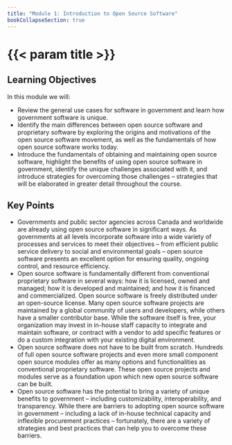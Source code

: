 ```yaml
---
title: "Module 1: Introduction to Open Source Software"
bookCollapseSection: true
---
```


# {{< param title >}}

## Learning Objectives

In this module we will:

- Review the general use cases for software in government and learn how government software is unique.
- Identify the main differences between open source software and proprietary software by exploring the origins and motivations of the open source software movement, as well as the fundamentals of how open source software works today.
- Introduce the fundamentals of obtaining and maintaining open source software, highlight the benefits of using open source software in government, identify the unique challenges associated with it, and introduce strategies for overcoming those challenges – strategies that will be elaborated in greater detail throughout the course.

## Key Points

- Governments and public sector agencies across Canada and worldwide are already using open source software in significant ways. As governments at all levels incorporate software into a wide variety of processes and services to meet their objectives – from efficient public service delivery to social and environmental goals – open source software presents an excellent option for ensuring quality, ongoing control, and resource efficiency.
- Open source software is fundamentally different from conventional proprietary software in several ways: how it is licensed, owned and managed; how it is developed and maintained; and how it is financed and commercialized. Open source software is freely distributed under an open-source license. Many open source software projects are maintained by a global community of users and developers, while others have a smaller contributor base. While the software itself is free, your organization may invest in in-house staff capacity to integrate and maintain software, or contract with a vendor to add specific features or do a custom integration with your existing digital environment.
- Open source software does not have to be built from scratch. Hundreds of full open source software projects and even more small component open source modules offer as many options and functionalities as conventional proprietary software. These open source projects and modules serve as a foundation upon which new open source software can be built.
- Open source software has the potential to bring a variety of unique benefits to government – including customizability, interoperability, and transparency. While there are barriers to adopting open source software in government – including a lack of in-house technical capacity and inflexible procurement practices – fortunately, there are a variety of strategies and best practices that can help you to overcome these barriers.
